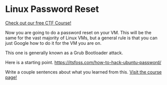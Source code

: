 # Linux Password Reset

[Check out our free CTF Course!](https://academy.hoppersroppers.org/mod/page/view.php?id=948)

Now you are going to do a password reset on your VM.
This will be the same for the vast majority of Linux VMs, but a general rule is that you can just Google how to do it for the VM you are on.

This one is generally known as a Grub Bootloader attack. 

Here is a starting point. <https://itsfoss.com/how-to-hack-ubuntu-password/>

Write a couple sentences about what you learned from this. 
[Visit the course page!](https://academy.hoppersroppers.org/mod/assign/view.php?id=948)
